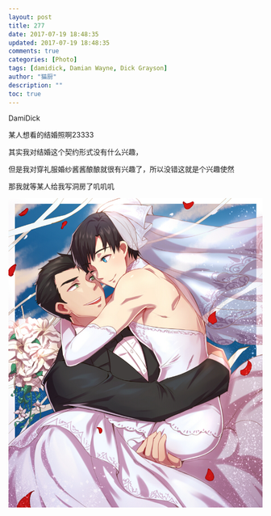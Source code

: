 ```yaml
---
layout: post
title: 277
date: 2017-07-19 18:48:35
updated: 2017-07-19 18:48:35
comments: true
categories: [Photo]
tags: [damidick, Damian Wayne, Dick Grayson]
author: "猫厨"
description: ""
toc: true
---
```


<p>DamiDick</p> 
<p>某人想看的结婚照啊23333</p> 
<p>其实我对结婚这个契约形式没有什么兴趣，</p> 
<p>但是我对穿礼服婚纱酱酱酿酿就很有兴趣了，所以没错这就是个兴趣使然</p> 
<p>那我就等某人给我写洞房了叽叽叽</p>

![](https://raw.githubusercontent.com/alicewish/meowchain247/master/img_cVZNdzJtQk9JV2NYS282NzFKMkNoWnkyZUo0RXZDU0xlaU1TSWFjZ2FSYjlsaGxpMEdhNEVnPT0.jpg)